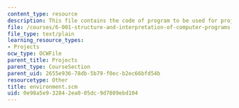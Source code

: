 ```yaml
---
content_type: resource
description: This file contains the code of program to be used for project 5.
file: /courses/6-001-structure-and-interpretation-of-computer-programs-spring-2005/0e98a5e932842ea005dc9d7809ebd104_environment.scm
file_type: text/plain
learning_resource_types:
- Projects
ocw_type: OCWFile
parent_title: Projects
parent_type: CourseSection
parent_uid: 2655e936-78db-5b79-f0ec-b2ec66bfd54b
resourcetype: Other
title: environment.scm
uid: 0e98a5e9-3284-2ea0-05dc-9d7809ebd104
---
```

